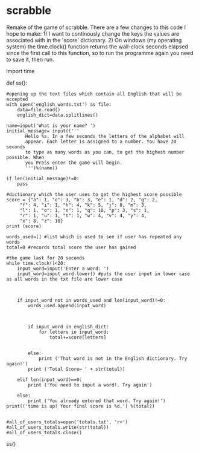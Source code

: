 # scrabble
Remake of the game of scrabble. There are a few changes to this code I hope to make: 1) I want to continously change the keys the values are associated with in the 'score' dictionary. 2) On windows (my operating system) the time.clock() function returns the wall-clock seconds elapsed since the first call to this function, so to run the programme again you need to save it, then run. 

import time

def ss():

    #opening up the text files which contain all English that will be accepted
    with open('english_words.txt') as file:
        data=file.read()
        english_dict=data.splitlines()

    name=input('What is your name? ')
    initial_message= input(('''
           Hello %s. In a few seconds the letters of the alphabet will
           appear. Each letter is assigned to a number. You have 20 seconds
           to type as many words as you can, to get the highest number possible. When
           you Press enter the game will begin.
           ''')%(name))
    
    if len(initial_message)!=0:
        pass

    #dictionary which the user uses to get the highest score possible
    score = {"a": 1, "c": 3, "b": 3, "e": 1, "d": 2, "g": 2, 
         "f": 4, "i": 1, "h": 4, "k": 5, "j": 8, "m": 3, 
         "l": 1, "o": 1, "n": 1, "q": 10, "p": 3, "s": 1, 
         "r": 1, "u": 1, "t": 1, "w": 4, "v": 4, "y": 4, 
         "x": 8, "z": 10}
    print (score)

    words_used=[] #list which is used to see if user has repeated any words
    total=0 #records total score the user has gained

    #the game last for 20 seconds 
    while time.clock()<20:
        input_word=input('Enter a word: ')
        input_word=input_word.lower() #puts the user input in lower case as all words in the txt file are lower case
     
        
        
        if input_word not in words_used and len(input_word)!=0:
            words_used.append(input_word)

           

            if input_word in english_dict:
                for letters in input_word:
                    total+=score[letters]


            else:
                print ('That word is not in the English dictionary. Try again!')
            print ('Total Score= ' + str(total))

        elif len(input_word)==0:
            print ('You need to input a word!. Try again')

        else:
            print ('You already entered that word. Try again!')
    print(('time is up! Your final score is %d.') %(total))
    

    #all_of_users_totals=open('totals.txt', 'r+')
    #all_of_users_totals.write(str(total))
    #all_of_users_totals.close()
    
ss()


        
